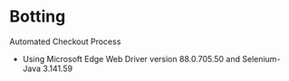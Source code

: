 # Botting
Automated Checkout Process

- Using Microsoft Edge Web Driver version 88.0.705.50 and Selenium-Java 3.141.59
